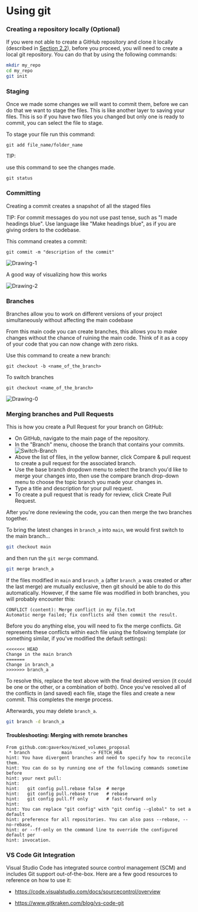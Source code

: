 # Using git

### Creating a repository locally (Optional)

If you were not able to create a GitHub repository and clone it locally (described in [Section 2.2](./ch2.2-create-github-account.md)), before you proceed, you will need to create a local git repository. You can do that by using the following commands:

```bash
mkdir my_repo
cd my_repo
git init
```

### Staging

Once we made some changes we will want to commit them, before we can do that we want to stage the files. This is like another layer to saving your files. This is so if you have two files you changed but only one is ready to commit, you can select the file to stage.

To stage your file run this command:

`git add file_name/folder_name`

TIP:

use this command to see the changes made.

`git status`

### Committing

Creating a commit creates a snapshot of all the staged files

TIP: For commit messages do you not use past tense, such as "I made headings blue". Use language like "Make headings blue", as if you are giving orders to the codebase.

This command creates a commit:

`git commit -m "description of the commit"`

![Drawing-1](./images/IMG_23DAA7999A27-1.jpeg)

A good way of visualizing how this works

![Drawing-2](./images/IMG_96E3138F72ED-1.jpeg)

### Branches

Branches allow you to work on different versions of your project simultaneously without affecting the main codebase

From this main code you can create branches, this allows you to make changes without the chance of ruining the main code. Think of it as a copy of your code that you can now change with zero risks.

Use this command to create a new branch:

`git checkout -b <name_of_the_branch>`

To switch branches

`git checkout <name_of_the_branch>`

![Drawing-0](./images/IMG_36D4CB635079-1.jpeg)

### Merging branches and Pull Requests

This is how you create a Pull Request for your branch on GitHub:

- On GitHub, navigate to the main page of the repository.
- In the "Branch" menu, choose the branch that contains your commits. ![Switch-Branch](https://docs.github.com/assets/cb-29825/mw-1440/images/help/pull_requests/branch-dropdown.webp)
- Above the list of files, in the yellow banner, click Compare & pull request to create a pull request for the associated branch.
- Use the base branch dropdown menu to select the branch you'd like to merge your changes into, then use the compare branch drop-down menu to choose the topic branch you made your changes in.
- Type a title and description for your pull request.
- To create a pull request that is ready for review, click Create Pull Request.

After you're done reviewing the code, you can then merge the two branches together.

To bring the latest changes in `branch_a` into `main`, we would first switch to the main branch...

```bash
git checkout main
```

and then run the `git merge` command.

```bash
git merge branch_a
```

If the files modified in `main` and `branch_a` (after `branch_a` was created or after the last merge) are mutually exclusive, then git should be able to do this automatically. However, if the same file was modified in both branches, you will probably encounter this:

```
CONFLICT (content): Merge conflict in my_file.txt
Automatic merge failed; fix conflicts and then commit the result.
```

Before you do anything else, you will need to fix the merge conflicts. Git represents these conflicts within each file using the following template (or something similar, if you've modified the default settings):

```
<<<<<<< HEAD
Change in the main branch
=======
Change in branch_a
>>>>>>> branch_a
```

To resolve this, replace the text above with the final desired version (it could be one or the other, or a combination of both). Once you've resolved all of the conflicts in (and saved) each file, stage the files and create a new commit. This completes the merge process.

Afterwards, you may delete `branch_a`.

```bash
git branch -d branch_a
```

#### Troubleshooting: Merging with remote branches

```
From github.com:gaverkov/mixed_volumes_proposal
 * branch            main       -> FETCH_HEA
hint: You have divergent branches and need to specify how to reconcile them.
hint: You can do so by running one of the following commands sometime before
hint: your next pull:
hint:
hint:   git config pull.rebase false  # merge
hint:   git config pull.rebase true   # rebase
hint:   git config pull.ff only       # fast-forward only
hint:
hint: You can replace "git config" with "git config --global" to set a default
hint: preference for all repositories. You can also pass --rebase, --no-rebase,
hint: or --ff-only on the command line to override the configured default per
hint: invocation.
```

### VS Code Git Integration

Visual Studio Code has integrated source control management (SCM) and includes Git support out-of-the-box. Here are a few good resources to reference on how to use it:

- https://code.visualstudio.com/docs/sourcecontrol/overview

- https://www.gitkraken.com/blog/vs-code-git
